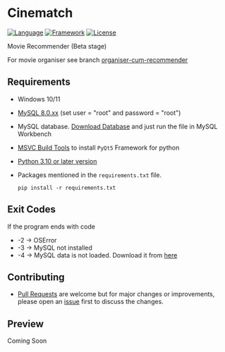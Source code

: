 # Cinematch

[![Language](https://img.shields.io/badge/Written%20Language-Python-9cf?style=for-the-badge)](https://python.org/about/)
[![Framework](https://img.shields.io/badge/Framework-PyQt5-important?style=for-the-badge)](https://riverbankcomputing.com/software/pyqt/download)
[![License](https://img.shields.io/badge/License-MIT-green?style=for-the-badge)](https://github.com/lakshya076/Cinematch/blob/master/LICENSE.txt)

Movie Recommender (Beta stage)

For movie organiser
see branch [organiser-cum-recommender](https://github.com/lakshya076/Cinematch/tree/organiser-cum-recommender)


## Requirements
- Windows 10/11
- [MySQL 8.0.xx](https://dev.mysql.com/downloads/installer/) (set user = "root" and password = "root")
- MySQL database. [Download Database](https://onedrive.live.com/download?resid=CE0726DF5343E9A8%21107&authkey=!AG5TfhYfUiOcQT8) and just run the file in MySQL Workbench
- [MSVC Build Tools](https://visualstudio.microsoft.com/downloads/?q=build+tools) to install `PyQt5` Framework for python
- [Python 3.10 or later version](https://www.python.org/downloads/)
- Packages mentioned in the `requirements.txt` file.
   
  ```python3
  pip install -r requirements.txt
  ```
  
## Exit Codes
If the program ends with code
- -2 -> OSError
- -3 -> MySQL not installed
- -4 -> MySQL data is not loaded. Download it from [here](https://onedrive.live.com/download?resid=CE0726DF5343E9A8%21107&authkey=!AG5TfhYfUiOcQT8)
  
## Contributing
- [Pull Requests](https://github.com/lakshya076/Cinematch/pulls) are welcome but for major changes or improvements, please open an [issue](https://github.com/lakshya076/Cinematch/issues) first to discuss the changes.

## Preview
Coming Soon

